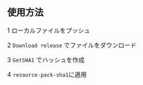 ## 使用方法

1 ローカルファイルをプッシュ 

2 `Download release` でファイルをダウンロード

3 `GetSHA1` でハッシュを作成

4 `resource-pack-sha1`に適用

